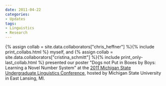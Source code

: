 ```yaml
---
date: 2011-04-22
categories:
- Updates
tags:
- Linguistics
- Research
---
```


<p> 
{% assign collab = site.data.collaborators["chris_heffner"] %}{% include print_collabs.html %} 
myself, 
and {% assign collab = site.data.collaborators["cristina_schmitt"] %}{% include print_only-last_collab.html %} 
presented our poster "Dogs not Put in Boxes by Boys: Learning a Novel Number System" at the <a href="https://sites.google.com/site/msuqualms/conferences/msulc">2011 Michigan State Undergraduate Linguistics Conference</a>, hosted by Michigan State University in East Lansing, MI.
</p>
